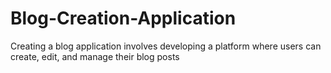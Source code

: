 # Blog-Creation-Application
Creating a blog application involves developing a platform where users can create, edit, and manage their blog posts
